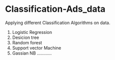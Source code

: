 # Classification-Ads_data
Applying different Classification Algorithms on data.

1) Logistic Regression
2) Desicion tree
3) Random forest
4) Support vector Machine
5) Gassian NB
............
